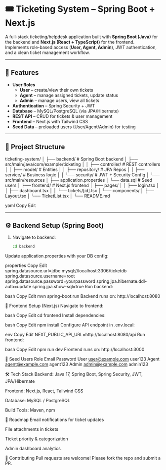 # 🎟️ Ticketing System – Spring Boot + Next.js

A full-stack ticketing/helpdesk application built with **Spring Boot (Java)** for the backend and **Next.js (React + TypeScript)** for the frontend.  
Implements role-based access (**User, Agent, Admin**), JWT authentication, and a clean ticket management workflow.

---

## 🚀 Features

- **User Roles**
  - **User** – create/view their own tickets
  - **Agent** – manage assigned tickets, update status
  - **Admin** – manage users, view all tickets
- **Authentication** – Spring Security + JWT
- **Database** – MySQL/PostgreSQL (via JPA/Hibernate)
- **REST API** – CRUD for tickets & user management
- **Frontend** – Next.js with Tailwind CSS
- **Seed Data** – preloaded users (User/Agent/Admin) for testing

---

## 📂 Project Structure

ticketing-system/
│
├── backend/ # Spring Boot backend
│ ├── src/main/java/com/example/ticketing
│ │ ├── controller/ # REST controllers
│ │ ├── model/ # Entities
│ │ ├── repository/ # JPA Repos
│ │ ├── service/ # Business logic
│ │ └── security/ # JWT + Security Config
│ └── src/main/resources
│ ├── application.properties
│ └── data.sql # Seed users
│
├── frontend/ # Next.js frontend
│ ├── pages/
│ │ ├── login.tsx
│ │ ├── dashboard.tsx
│ │ └── tickets/[id].tsx
│ └── components/
│ ├── Layout.tsx
│ └── TicketList.tsx
│
└── README.md

yaml
Copy
Edit

---

## ⚙️ Backend Setup (Spring Boot)

1. Navigate to backend:
   ```bash
   cd backend
Update application.properties with your DB config:

properties
Copy
Edit
spring.datasource.url=jdbc:mysql://localhost:3306/ticketdb
spring.datasource.username=root
spring.datasource.password=yourpassword
spring.jpa.hibernate.ddl-auto=update
spring.jpa.show-sql=true
Run backend:

bash
Copy
Edit
mvn spring-boot:run
Backend runs on: http://localhost:8080

🎨 Frontend Setup (Next.js)
Navigate to frontend:

bash
Copy
Edit
cd frontend
Install dependencies:

bash
Copy
Edit
npm install
Configure API endpoint in .env.local:

env
Copy
Edit
NEXT_PUBLIC_API_URL=http://localhost:8080/api
Run frontend:

bash
Copy
Edit
npm run dev
Frontend runs on: http://localhost:3000

🔑 Seed Users
Role	Email	Password
User	user@example.com	user123
Agent	agent@example.com	agent123
Admin	admin@example.com	admin123

🛠️ Tech Stack
Backend: Java 17, Spring Boot, Spring Security, JWT, JPA/Hibernate

Frontend: Next.js, React, Tailwind CSS

Database: MySQL / PostgreSQL

Build Tools: Maven, npm

📌 Roadmap
 Email notifications for ticket updates

 File attachments in tickets

 Ticket priority & categorization

 Admin dashboard analytics

🤝 Contributing
Pull requests are welcome! Please fork the repo and submit a PR.

